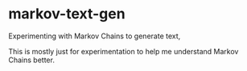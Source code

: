 # markov-text-gen
Experimenting with Markov Chains to generate text,

This is mostly just for experimentation to help me understand Markov Chains better.
